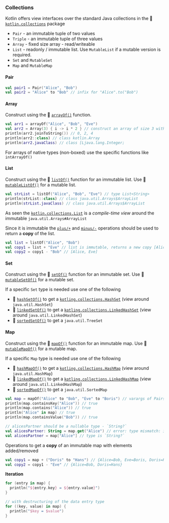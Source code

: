 ### Collections

Kotlin offers view interfaces over the standard Java collections in the 🔗 [`kotlin.collections`](https://kotlinlang.org/api/latest/jvm/stdlib/kotlin.collections/) package

* `Pair` - an immutable tuple of two values
* `Triple` - an immutable tuple of three values
* `Array` - fixed size array - read/writeable
* `List` - readonly / immutable list. Use `MutableList` if a mutable version is required.
* `Set` and `MutableSet`
* `Map` and `MutableMap`

#### Pair

```kotlin
val pair1 = Pair("Alice", "Bob")
val pair2 = "Alice" to "Bob" // infix for "Alice".to("Bob")
```

#### Array

Construct using the 🔗 [`arrayOf()`](https://kotlinlang.org/api/latest/jvm/stdlib/kotlin/array-of.html) function.

```kotlin
val arr1 = arrayOf("Alice", "Bob", "Eve")
val arr2 = Array(3) { i -> i * 2 } // construct an array of size 3 with an initialization function
println(arr2.joinToString()) // 0, 2, 4
println(arr2::class) // class kotlin.Array
println(arr2.javaClass) // class [Ljava.lang.Integer;
```

For arrays of native types (non-boxed) use the specific functions like `intArrayOf()`

#### List

Construct using the 🔗 [`listOf()`](https://kotlinlang.org/api/latest/jvm/stdlib/kotlin.collections/list-of.html) function for an immutable list. Use 🔗 [`mutableListOf()`](https://kotlinlang.org/api/latest/jvm/stdlib/kotlin.collections/mutable-list-of.html) for a mutable list.

```kotlin
val strList = listOf("Alice", "Bob", "Eve") // type List<String>
println(strList::class) // class java.util.Arrays$ArrayList
println(strList.javaClass) // class java.util.Arrays$ArrayList
```

As seen the [`kotlin.collections.List`](https://kotlinlang.org/api/latest/jvm/stdlib/kotlin.collections/-list/) is a *compile-time view* around the immutable `java.util.Arrays#ArrayList`

Since it is immutable the [`plus/+`](https://kotlinlang.org/api/latest/jvm/stdlib/kotlin.collections/plus.html) and [`minus/-`](https://kotlinlang.org/api/latest/jvm/stdlib/kotlin.collections/minus.html) operations should be used to return a **copy** of the list.

```kotlin
val list = listOf("Alice", "Bob")
val copy1 = list + "Eve" // list is immutable, returns a new copy [Alice, Bob, Eve]
val copy2 = copy1 - "Bob" // [Alice, Eve]
```

#### Set

Construct using the 🔗 [`setOf()`](https://kotlinlang.org/api/latest/jvm/stdlib/kotlin.collections/set-of.html) function for an immutable set. Use 🔗 [`mutableSetOf()`](https://kotlinlang.org/api/latest/jvm/stdlib/kotlin.collections/mutable-set-of.html) for a mutable set.

If a specific `Set` type is needed use one of the following

* 🔗 [`hashSetOf()`](https://kotlinlang.org/api/latest/jvm/stdlib/kotlin.collections/hash-set-of.html) to get a [`kotling.collections.HashSet`](https://kotlinlang.org/api/latest/jvm/stdlib/kotlin.collections/-hash-set/) (view around `java.util.HashSet`)
* 🔗 [`linkedSetOf()`](https://kotlinlang.org/api/latest/jvm/stdlib/kotlin.collections/linked-set-of.html) to get a [`kotling.collections.LinkedHashSet`](https://kotlinlang.org/api/latest/jvm/stdlib/kotlin.collections/-linked-hash-set/) (view around `java.util.LinkedHashSet`)
* 🔗 [`sortedSetOf()`](https://kotlinlang.org/api/latest/jvm/stdlib/kotlin.collections/sorted-set-of.html) to get a `java.util.TreeSet`

#### Map

Construct using the 🔗 [`mapOf()`](https://kotlinlang.org/api/latest/jvm/stdlib/kotlin.collections/map-of.html) function for an immutable map. Use 🔗 [`mutableMapOf()`](https://kotlinlang.org/api/latest/jvm/stdlib/kotlin.collections/mutable-map-of.html) for a mutable map.

If a specific `Map` type is needed use one of the following

* 🔗 [`hashMapOf()`](https://kotlinlang.org/api/latest/jvm/stdlib/kotlin.collections/hash-map-of.html) to get a [`kotling.collections.HashMap`](https://kotlinlang.org/api/latest/jvm/stdlib/kotlin.collections/-hash-map/) (view around `java.util.HashMap`)
* 🔗 [`linkedMapOf()`](https://kotlinlang.org/api/latest/jvm/stdlib/kotlin.collections/linked-map-of.html) to get a [`kotling.collections.LinkedHashMap`](https://kotlinlang.org/api/latest/jvm/stdlib/kotlin.collections/-linked-hash-map/) (view around `java.util.LinkedHashMap`)
* 🔗 [`sortedMapOf()`](https://kotlinlang.org/api/latest/jvm/stdlib/kotlin.collections/sorted-map-of.html) to get a `java.util.SortedMap`

```kotlin
val map = mapOf("Alice" to "Bob", "Eve" to "Boris") // varargs of Pairs
println(map.containsKey("Alice")) // true
println(map.contains("Alice")) // true
println("Alice" in map) // true
println(map.containsValue("Bob")) // true

// alicesPartner should be a nullable type - `String?`
val alicesPartner: String = map.get("Alice") // error: type mismatch: inferred type is String? but String was expected
val alicesPartner = map["Alice"] // type is `String?`
```

Operations to get a **copy** of an immutable map with elements added/removed

```kotlin
val copy1 = map + ("Doris" to "Hans") // {Alice=Bob, Eve=Boris, Doris=Hans}
val copy2 = copy1 - "Eve" // {Alice=Bob, Doris=Hans}
```

**Iteration**

```kotlin
for (entry in map) {
  println("${entry.key} = ${entry.value}")
}

// with destructuring of the data entry type
for ((key, value) in map) {
  println("$key = $value")
}
```
